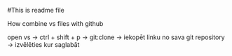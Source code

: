 #This is readme file

How combine vs files with github

open vs -> ctrl + shift + p -> git:clone -> iekopēt linku no sava git repository -> izvēlēties kur saglabāt